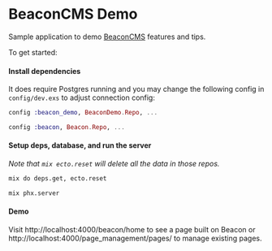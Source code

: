 # BeaconCMS Demo

Sample application to demo [BeaconCMS](https://beaconcms.org/) features and tips.

To get started:

#### Install dependencies

It does require Postgres running and you may change the following
config in `config/dev.exs` to adjust connection config:


```elixir
config :beacon_demo, BeaconDemo.Repo, ...

config :beacon, Beacon.Repo, ...
```

#### Setup deps, database, and run the server

_Note that `mix ecto.reset` will delete all the data in those repos._

```bash
mix do deps.get, ecto.reset
```

```bash
mix phx.server
```


#### Demo

Visit http://localhost:4000/beacon/home to see a page built on Beacon or http://localhost:4000/page_management/pages/ to manage existing pages.
